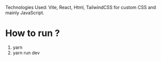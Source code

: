 Technologies Used: Vite, React, Html, TailwindCSS for custom CSS and mainly JavaScript.

# How to run ?
 1. yarn
 2. yarn run dev
